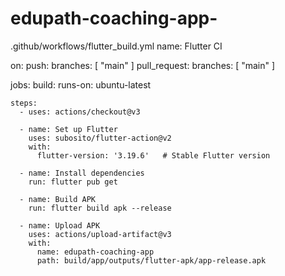 # edupath-coaching-app-
.github/workflows/flutter_build.yml
name: Flutter CI

on:
  push:
    branches: [ "main" ]
  pull_request:
    branches: [ "main" ]

jobs:
  build:
    runs-on: ubuntu-latest

    steps:
      - uses: actions/checkout@v3

      - name: Set up Flutter
        uses: subosito/flutter-action@v2
        with:
          flutter-version: '3.19.6'   # Stable Flutter version

      - name: Install dependencies
        run: flutter pub get

      - name: Build APK
        run: flutter build apk --release

      - name: Upload APK
        uses: actions/upload-artifact@v3
        with:
          name: edupath-coaching-app
          path: build/app/outputs/flutter-apk/app-release.apk
